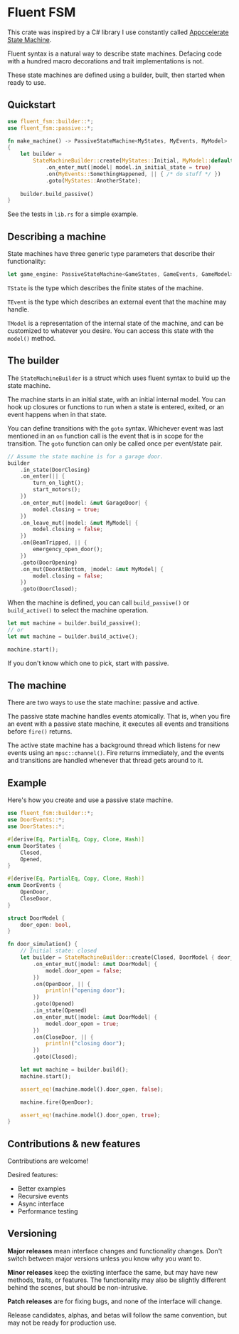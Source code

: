 # Fluent FSM

This crate was inspired by a C# library I use constantly called [Appccelerate State Machine](https://github.com/appccelerate/statemachine).

Fluent syntax is a natural way to describe state machines. Defacing code with a hundred macro decorations
and trait implementations is not.

These state machines are defined using a builder, built, then started
when ready to use.

## Quickstart

```rust
use fluent_fsm::builder::*;
use fluent_fsm::passive::*;

fn make_machine() -> PassiveStateMachine<MyStates, MyEvents, MyModel>
{
    let builder = 
        StateMachineBuilder::create(MyStates::Initial, MyModel::default())
            .on_enter_mut(|model| model.in_initial_state = true)
            .on(MyEvents::SomethingHappened, || { /* do stuff */ })
            .goto(MyStates::AnotherState);
    
    builder.build_passive()
}
```

See the tests in `lib.rs` for a simple example.

## Describing a machine

State machines have three generic type parameters that describe their functionality:

```rust
let game_engine: PassiveStateMachine<GameStates, GameEvents, GameModel>;
```

`TState` is the type which describes the finite states of the machine.

`TEvent` is the type which describes an external event that the machine may handle.

`TModel` is a representation of the internal state of the machine, and can be customized
to whatever you desire. You can access this state with the `model()` method.

## The builder

The `StateMachineBuilder` is a struct which uses fluent syntax to build up the
state machine. 

The machine starts in an initial state, with an initial internal model. You can
hook up closures or functions to run when a state is entered, exited, or an
event happens when in that state.

You can define transitions with the `goto` syntax. Whichever event was last mentioned in
an `on` function call is the event that is in scope for the transition. The `goto` function
can only be called once per event/state pair.

```rust
// Assume the state machine is for a garage door.
builder
    .in_state(DoorClosing)
    .on_enter(|| {
        turn_on_light();
        start_motors();
    })
    .on_enter_mut(|model: &mut GarageDoor| { 
        model.closing = true;
    })
    .on_leave_mut(|model: &mut MyModel| {
        model.closing = false;
    })
    .on(BeamTripped, || { 
        emergency_open_door();
    })
    .goto(DoorOpening)
    .on_mut(DoorAtBottom, |model: &mut MyModel| { 
        model.closing = false;
    })
    .goto(DoorClosed);
```

When the machine is defined, you can call `build_passive()` or `build_active()`
to select the machine operation.

```rust
let mut machine = builder.build_passive();
// or
let mut machine = builder.build_active();

machine.start();
```

If you don't know which one to pick, start with passive.

## The machine

There are two ways to use the state machine: passive and active.

The passive state machine handles events atomically. That is, when you fire an event
with a passive state machine, it executes all events and transitions before
`fire()` returns.

The active state machine has a background thread which listens for new events using
an `mpsc::channel()`. Fire returns immediately, and the events and transitions are handled
whenever that thread gets around to it.

## Example

Here's how you create and use a passive state machine.

```Rust
use fluent_fsm::builder::*;
use DoorEvents::*;
use DoorStates::*;

#[derive(Eq, PartialEq, Copy, Clone, Hash)]
enum DoorStates {
    Closed,
    Opened,
}

#[derive(Eq, PartialEq, Copy, Clone, Hash)]
enum DoorEvents {
    OpenDoor,
    CloseDoor,
}

struct DoorModel {
    door_open: bool,
}

fn door_simulation() {
    // Initial state: closed
    let builder = StateMachineBuilder::create(Closed, DoorModel { door_open: false })
        .on_enter_mut(|model: &mut DoorModel| {
            model.door_open = false;
        })
        .on(OpenDoor, || {
            println!("opening door");
        })
        .goto(Opened)
        .in_state(Opened)
        .on_enter_mut(|model: &mut DoorModel| {
            model.door_open = true;
        })
        .on(CloseDoor, || {
            println!("closing door");
        })
        .goto(Closed);

    let mut machine = builder.build();
    machine.start();

    assert_eq!(machine.model().door_open, false);

    machine.fire(OpenDoor);

    assert_eq!(machine.model().door_open, true);
}
```


## Contributions &amp; new features

Contributions are welcome!

Desired features:

- Better examples
- Recursive events
- Async interface
- Performance testing


## Versioning

**Major releases** mean interface changes and functionality changes. Don't
switch between major versions unless you know why you want to.

**Minor releases** keep the existing interface the same, but may have new
methods, traits, or features. The functionality may also be slightly different
behind the scenes, but should be non-intrusive.

**Patch releases** are for fixing bugs, and none of the interface will change.

Release candidates, alphas, and betas will follow the same convention, but may
not be ready for production use.